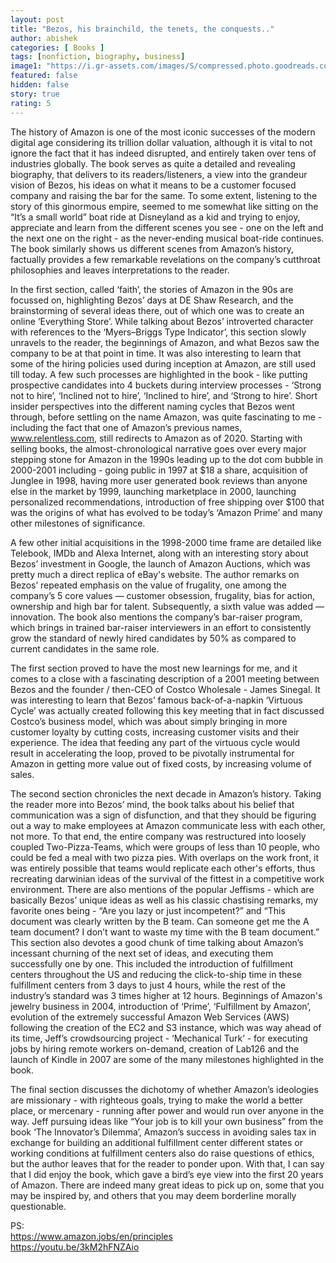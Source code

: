```yaml
---
layout: post
title: "Bezos, his brainchild, the tenets, the conquests.."
author: abishek
categories: [ Books ]
tags: [nonfiction, biography, business]
image1: "https://i.gr-assets.com/images/S/compressed.photo.goodreads.com/books/1631792766l/17660462._SX318_.jpg"
featured: false
hidden: false
story: true
rating: 5
---
```


The history of Amazon is one of the most iconic successes of the modern digital age considering its trillion dollar valuation, although it is vital to not ignore the fact that it has indeed disrupted, and entirely taken over tens of industries globally. The book serves as quite a detailed and revealing biography, that delivers to its readers/listeners, a view into the grandeur vision of Bezos, his ideas on what it means to be a customer focused company and raising the bar for the same. To some extent, listening to the story of this ginormous empire, seemed to me somewhat like sitting on the “It’s a small world” boat ride at Disneyland as a kid and trying to enjoy, appreciate and learn from the different scenes you see - one on the left and the next one on the right - as the never-ending musical boat-ride continues. The book similarly shows us different scenes from Amazon’s history, factually provides a few remarkable revelations on the company’s cutthroat philosophies and leaves interpretations to the reader.

In the first section, called ‘faith’, the stories of Amazon in the 90s are focussed on, highlighting Bezos’ days at DE Shaw Research, and the brainstorming of several ideas there, out of which one was to create an online ‘Everything Store’. While talking about Bezos’ introverted character with references to the ‘Myers–Briggs Type Indicator’, this section slowly unravels to the reader, the beginnings of Amazon, and what Bezos saw the company to be at that point in time. It was also interesting to learn that some of the hiring policies used during inception at Amazon, are still used till today. A few such processes are highlighted in the book - like putting prospective candidates into 4 buckets during interview processes - ‘Strong not to hire’, ‘Inclined not to hire’, ‘Inclined to hire’, and ‘Strong to hire’. Short insider perspectives into the different naming cycles that Bezos went through, before settling on the name Amazon, was quite fascinating to me - including the fact that one of Amazon’s previous names, www.relentless.com, still redirects to Amazon as of 2020. Starting with selling books, the almost-chronological narrative goes over every major stepping stone for Amazon in the 1990s leading up to the dot com bubble in 2000-2001 including - going public in 1997 at $18 a share, acquisition of Junglee in 1998, having more user generated book reviews than anyone else in the market by 1999, launching marketplace in 2000, launching personalized recommendations, introduction of free shipping over $100 that was the origins of what has evolved to be today’s ‘Amazon Prime’ and many other milestones of significance.

A few other initial acquisitions in the 1998-2000 time frame are detailed like Telebook, IMDb and Alexa Internet, along with an interesting story about Bezos’ investment in Google, the launch of Amazon Auctions, which was pretty much a direct replica of eBay's website. The author remarks on Bezos’ repeated emphasis on the value of frugality, one among the company’s 5 core values — customer obsession, frugality, bias for action, ownership and high bar for talent. Subsequently, a sixth value was added — innovation. The book also mentions the company’s bar-raiser program, which brings in trained bar-raiser interviewers in an effort to consistently grow the standard of newly hired candidates by 50% as compared to current candidates in the same role.

The first section proved to have the most new learnings for me, and it comes to a close with a fascinating description of a 2001 meeting between Bezos and the founder / then-CEO of Costco Wholesale - James Sinegal. It was interesting to learn that Bezos’ famous back-of-a-napkin ‘Virtuous Cycle’ was actually created following this key meeting that in fact discussed Costco’s business model, which was about simply bringing in more customer loyalty by cutting costs, increasing customer visits and their experience. The idea that feeding any part of the virtuous cycle would result in accelerating the loop, proved to be pivotally instrumental for Amazon in getting more value out of fixed costs, by increasing volume of sales.

The second section chronicles the next decade in Amazon’s history. Taking the reader more into Bezos’ mind, the book talks about his belief that communication was a sign of disfunction, and that they should be figuring out a way to make employees at Amazon communicate less with each other, not more. To that end, the entire company was restructured into loosely coupled Two-Pizza-Teams, which were groups of less than 10 people, who could be fed a meal with two pizza pies. With overlaps on the work front, it was entirely possible that teams would replicate each other's efforts, thus recreating darwinian ideas of the survival of the fittest in a competitive work environment. There are also mentions of the popular Jeffisms - which are basically Bezos’ unique ideas as well as his classic chastising remarks, my favorite ones being - “Are you lazy or just incompetent?” and “This document was clearly written by the B team. Can someone get me the A team document? I don’t want to waste my time with the B team document.” This section also devotes a good chunk of time talking about Amazon’s incessant churning of the next set of ideas, and executing them successfully one by one. This included the introduction of fulfillment centers throughout the US and reducing the click-to-ship time in these fulfillment centers from 3 days to just 4 hours, while the rest of the industry’s standard was 3 times higher at 12 hours. Beginnings of Amazon's jewelry business in 2004, introduction of ‘Prime’, ‘Fulfillment by Amazon’, evolution of the extremely successful Amazon Web Services (AWS) following the creation of the EC2 and S3 instance, which was way ahead of its time, Jeff’s crowdsourcing project - ‘Mechanical Turk’ - for executing jobs by hiring remote workers on-demand, creation of Lab126 and the launch of Kindle in 2007 are some of the many milestones highlighted in the book.

The final section discusses the dichotomy of whether Amazon’s ideologies are missionary - with righteous goals, trying to make the world a better place, or mercenary - running after power and would run over anyone in the way. Jeff pursuing ideas like “Your job is to kill your own business” from the book ‘The Innovator’s Dilemma’, Amazon’s success in avoiding sales tax in exchange for building an additional fulfillment center different states or working conditions at fulfillment centers also do raise questions of ethics, but the author leaves that for the reader to ponder upon. With that, I can say that I did enjoy the book, which gave a bird’s eye view into the first 20 years of Amazon. There are indeed many great ideas to pick up on, some that you may be inspired by, and others that you may deem borderline morally questionable.

PS:<br />
https://www.amazon.jobs/en/principles<br />
https://youtu.be/3kM2hFNZAio
